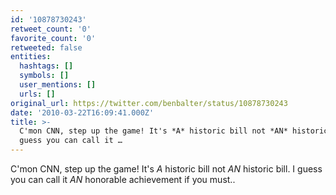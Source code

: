 ```yaml
---
id: '10878730243'
retweet_count: '0'
favorite_count: '0'
retweeted: false
entities:
  hashtags: []
  symbols: []
  user_mentions: []
  urls: []
original_url: https://twitter.com/benbalter/status/10878730243
date: '2010-03-22T16:09:41.000Z'
title: >-
  C'mon CNN, step up the game! It's *A* historic bill not *AN* historic bill. I
  guess you can call it …
---
```


C'mon CNN, step up the game! It's *A* historic bill not *AN* historic bill. I guess you can call it *AN* honorable achievement if you must..
